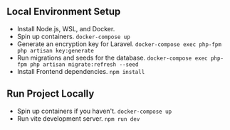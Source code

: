 ## Local Environment Setup

- Install Node.js, WSL, and Docker.
- Spin up containers. `docker-compose up`
- Generate an encryption key for Laravel. `docker-compose exec php-fpm php artisan key:generate`
- Run migrations and seeds for the database. `docker-compose exec php-fpm php artisan migrate:refresh --seed`
- Install Frontend dependencies. `npm install`

## Run Project Locally

- Spin up containers if you haven't. `docker-compose up`
- Run vite development server. `npm run dev`
